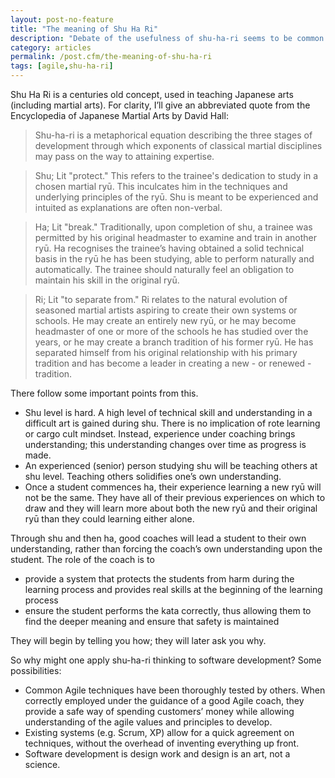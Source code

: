 ```yaml
---
layout: post-no-feature
title: "The meaning of Shu Ha Ri"
description: "Debate of the usefulness of shu-ha-ri seems to be common right now. However, much of the debate may be framed in a misunderstanding of the original meaning of the concept."
category: articles
permalink: /post.cfm/the-meaning-of-shu-ha-ri
tags: [agile,shu-ha-ri]
---
```


Shu Ha Ri is a centuries old concept, used in teaching Japanese arts (including martial arts). For clarity, I’ll give an abbreviated quote from the Encyclopedia of Japanese Martial Arts by David Hall:

>Shu-ha-ri is a metaphorical equation describing the three stages of development through which exponents of classical martial disciplines may pass on the way to attaining expertise.

>Shu; Lit "protect." This refers to the trainee's dedication to study in a chosen martial ryū. This inculcates him in the techniques and underlying principles of the ryū. Shu is meant to be experienced and intuited as explanations are often non-verbal.

>Ha; Lit "break." Traditionally, upon completion of shu, a trainee was permitted by his original headmaster to examine and train in another ryū. Ha recognises the trainee’s having obtained a solid technical basis in the ryū he has been studying, able to perform naturally and automatically. The trainee should naturally feel an obligation to maintain his skill in the original ryū.

>Ri; Lit "to separate from." Ri relates to the natural evolution of seasoned martial artists aspiring to create their own systems or schools. He may create an entirely new ryū, or he may become headmaster of one or more of the schools he has studied over the years, or he may create a branch tradition of his former ryū. He has separated himself from his original relationship with his primary tradition and has become a leader in creating a new - or renewed - tradition.

There follow some important points from this.

- Shu level is hard. A high level of technical skill and understanding in a difficult art is gained during shu. There is no implication of rote learning or cargo cult mindset. Instead, experience under coaching brings understanding; this understanding changes over time as progress is made.
- An experienced (senior) person studying shu will be teaching others at shu level. Teaching others solidifies one’s own understanding.
- Once a student commences ha, their experience learning a new ryū will not be the same. They have all of their previous experiences on which to draw and they will learn more about both the new ryū and their original ryū than they could learning either alone.

Through shu and then ha, good coaches will lead a student to their own understanding, rather than forcing the coach’s own understanding upon the student. The role of the coach is to
- provide a system that protects the students from harm during the learning process and provides real skills at the beginning of the learning process
- ensure the student performs the kata correctly, thus allowing them to find the deeper meaning and ensure that safety is maintained

They will begin by telling you how; they will later ask you why.

So why might one apply shu-ha-ri thinking to software development? Some possibilities:
- Common Agile techniques have been thoroughly tested by others. When correctly employed under the guidance of a good Agile coach, they provide a safe way of spending customers’ money while allowing understanding of the agile values and principles to develop.
- Existing systems (e.g. Scrum, XP) allow for a quick agreement on techniques, without the overhead of inventing everything up front.
- Software development is design work and design is an art, not a science.

